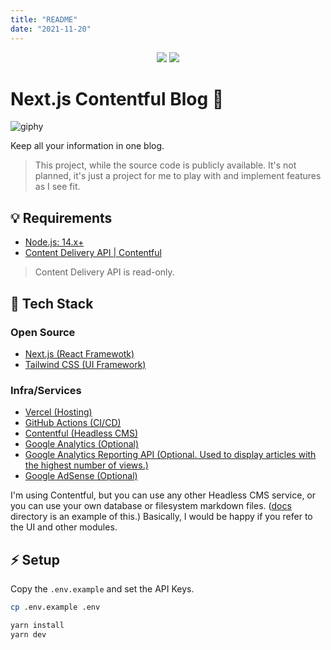 ```yaml
---
title: "README"
date: "2021-11-20"
---
```


<p align="center">
  <img src="https://img.shields.io/badge/PRS-Welcome-7D83FD" />

  <img src="https://img.shields.io/badge/LICENSE-MIT-7D83FD" />
</p>

# Next.js Contentful Blog 💍

![giphy](https://user-images.githubusercontent.com/40055484/137597358-11a56edc-e311-4aac-b8d1-2a4b773ba8eb.gif)

Keep all your information in one blog.

> This project, while the source code is publicly available. It's not planned, it's just a project for me to play with and implement features as I see fit.

## 💡 Requirements

- [Node.js: 14.x+](https://nodejs.org/)
- [Content Delivery API | Contentful](https://www.contentful.com/developers/docs/references/content-delivery-api/)

> Content Delivery API is read-only.

## 👀 Tech Stack

### Open Source

- [Next.js (React Framewotk)](https://nextjs.org/)
- [Tailwind CSS (UI Framework)](https://tailwindcss.com/)

### Infra/Services

- [Vercel (Hosting)](https://vercel.com/)
- [GitHub Actions (CI/CD)](https://github.co.jp/features/actions)
- [Contentful (Headless CMS)](https://www.contentful.com/)
- [Google Analytics (Optional)](https://marketingplatform.google.com/intl/ja/about/analytics/)
- [Google Analytics Reporting API (Optional. Used to display articles with the highest number of views.)](https://developers.google.com/analytics/devguides/reporting/core/v4)
- [Google AdSense (Optional)](https://www.google.com/intl/ja_jp/adsense/start/)

I'm using Contentful, but you can use any other Headless CMS service, or you can use your own database or filesystem markdown files. ([docs](https://github.com/RyuNIshimura/nextjs-blog/tree/main/docs) directory is an example of this.) Basically, I would be happy if you refer to the UI and other modules.

## ⚡️ Setup

Copy the `.env.example` and set the API Keys.

```bash
cp .env.example .env
```

```bash
yarn install
yarn dev
```
